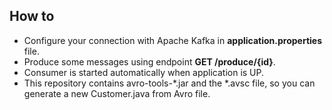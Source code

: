 ## How to
- Configure your connection with Apache Kafka in **application.properties** file.
- Produce some messages using endpoint **GET /produce/{id}**.
- Consumer is started automatically when application is UP.
- This repository contains avro-tools-*.jar and the *.avsc file, so you can generate 
a new Customer.java from Avro file.